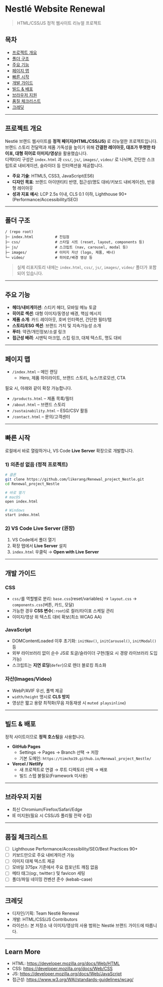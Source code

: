 # Nestlé Website Renewal
> HTML/CSS/JS 정적 웹사이트 리뉴얼 프로젝트

## 목차
- [프로젝트 개요](#프로젝트-개요)
- [폴더 구조](#폴더-구조)
- [주요 기능](#주요-기능)
- [페이지 맵](#페이지-맵)
- [빠른 시작](#빠른-시작)
- [개발 가이드](#개발-가이드)
- [빌드 & 배포](#빌드--배포)
- [브라우저 지원](#브라우저-지원)
- [품질 체크리스트](#품질-체크리스트)
- [크레딧](#크레딧)

---

## 프로젝트 개요
Nestlé 브랜드 웹사이트를 **정적 페이지(HTML/CSS/JS)** 로 리뉴얼한 프로젝트입니다. 브랜드 스토리 전달력과 제품 가독성을 높이기 위해 **간결한 레이아웃, 대조가 뚜렷한 타이포, 대형 히어로 이미지/영상**을 활용했습니다.  
디렉터리 구성은 `index.html` 과 `css/`, `js/`, `images/`, `video/` 로 나뉘며, 간단한 스크립트로 내비게이션, 슬라이더 등 인터랙션을 제공합니다.

- **주요 기술**: HTML5, CSS3, JavaScript(ES6)
- **디자인 목표**: 브랜드 아이덴티티 반영, 접근성(명도 대비/키보드 내비게이션), 반응형 레이아웃
- **성과 지표 예시**: LCP 2.5s 이내, CLS 0.1 이하, Lighthouse 90+ (Performance/Accessibility/SEO)

---

## 폴더 구조
```
/ (repo root)
├─ index.html          # 진입점
├─ css/                # 스타일 시트 (reset, layout, components 등)
├─ js/                 # 스크립트 (nav, carousel, modal 등)
├─ images/             # 이미지 자산 (logo, 제품, 배너)
└─ video/              # 히어로/배경 영상 등
```
> 실제 리포지토리 내에는 `index.html`, `css/`, `js/`, `images/`, `video/` 폴더가 포함되어 있습니다.

---

## 주요 기능
- **헤더/내비게이션**: 스티키 헤더, 모바일 메뉴 토글
- **히어로 섹션**: 대형 이미지/동영상 배경, 핵심 메시지
- **제품 소개**: 카드 레이아웃, 호버 인터랙션, 간단한 필터/탭
- **스토리/ESG 섹션**: 브랜드 가치 및 지속가능성 소개
- **푸터**: 약관/개인정보/소셜 링크
- **접근성 배려**: 시맨틱 마크업, 스킵 링크, 대체 텍스트, 명도 대비

---

## 페이지 맵
- `/index.html` – 메인 랜딩  
  - Hero, 제품 하이라이트, 브랜드 스토리, 뉴스/프로모션, CTA

필요 시, 아래와 같이 확장 가능합니다.
- `/products.html` – 제품 목록/필터
- `/about.html` – 브랜드 스토리
- `/sustainability.html` – ESG/CSV 활동
- `/contact.html` – 문의/고객센터

---

## 빠른 시작
로컬에서 바로 열람하거나, VS Code **Live Server** 확장으로 개발합니다.

### 1) 의존성 없음 (정적 프로젝트)
```bash
# 클론
git clone https://github.com/likerang/Renewal_project_Nestle.git
cd Renewal_project_Nestle

# 바로 열기
# macOS
open index.html

# Windows
start index.html
```

### 2) VS Code Live Server (권장)
1. VS Code에서 폴더 열기
2. 확장 탭에서 **Live Server** 설치
3. `index.html` 우클릭 → **Open with Live Server**

---

## 개발 가이드
### CSS
- `css/`를 역할별로 분리: `base.css`(reset/variables) → `layout.css` → `components.css`(버튼, 카드, 모달)
- 가능한 경우 **CSS 변수**(`:root`)로 컬러/타이포 스케일 관리
- 이미지/영상 위 텍스트 대비 확보(최소 WCAG AA)

### JavaScript
- DOMContentLoaded 이후 초기화: `initNav()`, `initCarousel()`, `initModal()` 등
- 외부 라이브러리 없이 순수 JS로 토글/슬라이더 구현(필요 시 경량 라이브러리 도입 가능)
- 스크립트는 **지연 로딩**(`defer`)으로 렌더 블로킹 최소화

### 자산(Images/Video)
- WebP/AVIF 우선, 폴백 제공
- `width/height` 명시로 **CLS 방지**
- 영상은 짧고 용량 최적화(무음 자동재생 시 `muted playsinline`)

---

## 빌드 & 배포
정적 사이트이므로 **정적 호스팅**을 사용합니다.

- **GitHub Pages**  
  - Settings → Pages → Branch 선택 → 저장  
  - 기본 도메인: `https://timcho19.github.io/Renewal_project_Nestle/`
- **Vercel / Netlify**  
  - 새 프로젝트로 연결 → 루트 디렉토리 선택 → 배포  
  - 빌드 스텝 불필요(Framework 미사용)

---

## 브라우저 지원
- 최신 Chromium/Firefox/Safari/Edge
- IE 미지원(필요 시 CSS/JS 폴리필 전략 수립)

---

## 품질 체크리스트
- [ ] Lighthouse Performance/Accessibility/SEO/Best Practices 90+
- [ ] 키보드만으로 주요 내비게이션 가능
- [ ] 이미지 대체 텍스트 제공
- [ ] 모바일 375px 기준에서 주요 컴포넌트 깨짐 없음
- [ ] 메타 태그(og:, twitter:) 및 favicon 세팅
- [ ] 폴더/파일 네이밍 컨벤션 준수 (kebab-case)

---

## 크레딧
- 디자인/기획: Team Nestlé Renewal
- 개발: HTML/CSS/JS Contributors
- 라이선스: 본 저장소 내 이미지/영상의 사용 범위는 Nestlé 브랜드 가이드에 따릅니다.

---

## Learn More
- HTML: https://developer.mozilla.org/docs/Web/HTML
- CSS: https://developer.mozilla.org/docs/Web/CSS
- JS: https://developer.mozilla.org/docs/Web/JavaScript
- 접근성: https://www.w3.org/WAI/standards-guidelines/wcag/
